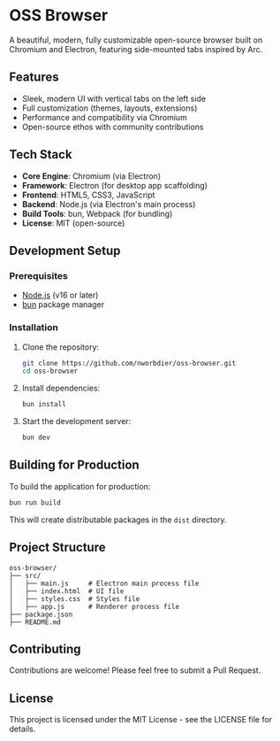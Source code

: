 # OSS Browser

A beautiful, modern, fully customizable open-source browser built on Chromium and Electron, featuring side-mounted tabs inspired by Arc.

## Features

- Sleek, modern UI with vertical tabs on the left side
- Full customization (themes, layouts, extensions)
- Performance and compatibility via Chromium
- Open-source ethos with community contributions

## Tech Stack

- **Core Engine**: Chromium (via Electron)
- **Framework**: Electron (for desktop app scaffolding)
- **Frontend**: HTML5, CSS3, JavaScript
- **Backend**: Node.js (via Electron's main process)
- **Build Tools**: bun, Webpack (for bundling)
- **License**: MIT (open-source)

## Development Setup

### Prerequisites

- [Node.js](https://nodejs.org/) (v16 or later)
- [bun](https://bun.sh/) package manager

### Installation

1. Clone the repository:

   ```bash
   git clone https://github.com/nworbdier/oss-browser.git
   cd oss-browser
   ```

2. Install dependencies:

   ```bash
   bun install
   ```

3. Start the development server:
   ```bash
   bun dev
   ```

## Building for Production

To build the application for production:

```bash
bun run build
```

This will create distributable packages in the `dist` directory.

## Project Structure

```
oss-browser/
├── src/
│   ├── main.js     # Electron main process file
│   ├── index.html  # UI file
│   ├── styles.css  # Styles file
│   ├── app.js      # Renderer process file
├── package.json
├── README.md
```

## Contributing

Contributions are welcome! Please feel free to submit a Pull Request.

## License

This project is licensed under the MIT License - see the LICENSE file for details.
